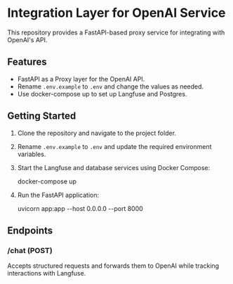 # Integration Layer for OpenAI Service

This repository provides a FastAPI-based proxy service for integrating with OpenAI's API.

## Features

- FastAPI as a Proxy layer for the OpenAI API.
- Rename `.env.example` to `.env` and change the values as needed.
- Use docker-compose up to set up Langfuse and Postgres.

## Getting Started

1. Clone the repository and navigate to the project folder.
2. Rename `.env.example` to `.env` and update the required environment variables.
3. Start the Langfuse and database services using Docker Compose:

   docker-compose up

4. Run the FastAPI application:

   uvicorn app:app --host 0.0.0.0 --port 8000

## Endpoints

### /chat (POST)

Accepts structured requests and forwards them to OpenAI while tracking interactions with Langfuse.
